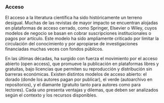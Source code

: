 ### Acceso

El acceso a la literatura científica ha sido históricamente un terreno desigual. Muchas de las revistas de mayor impacto se encuentran alojadas en plataformas de acceso cerrado, como Springer, Elsevier o Wiley, cuyos modelos de negocio se basan en cobrar suscripciones institucionales o pagos por artículo. Este modelo ha sido ampliamente criticado por limitar la circulación del conocimiento y por apropiarse de investigaciones financiadas muchas veces con fondos públicos.

En las últimas décadas, ha surgido con fuerza el movimiento por el acceso abierto (open access), que promueve la publicación en plataformas libres y gratuitas, bajo licencias que permiten su reproducción y distribución sin barreras económicas. Existen distintos modelos de acceso abierto: el dorado (donde los autores pagan por publicar), el verde (autoarchivo en repositorios), y el diamante (gratuito tanto para autores como para lectores). Cada uno presenta ventajas y dilemas, que deben ser analizados según el contexto y los recursos disponibles.

